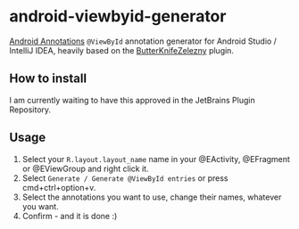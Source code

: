 android-viewbyid-generator
==========================

[Android Annotations](https://androidannotations.org) `@ViewById` annotation generator for Android Studio / IntelliJ IDEA, heavily based on the [ButterKnifeZelezny](https://github.com/inmite-android-butterknife-zelezny) plugin.

How to install
--------------
I am currently waiting to have this approved in the JetBrains Plugin Repository.

Usage
-----
1. Select your `R.layout.layout_name` name in your @EActivity, @EFragment or @EViewGroup and right click it.
2. Select `Generate / Generate @ViewById entries` or press cmd+ctrl+option+v.
3. Select the annotations you want to use, change their names, whatever you want.
4. Confirm - and it is done :)